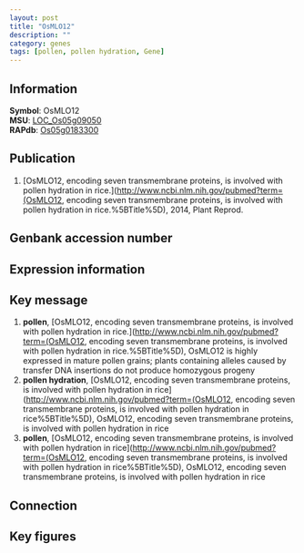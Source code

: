 ```yaml
---
layout: post
title: "OsMLO12"
description: ""
category: genes
tags: [pollen, pollen hydration, Gene]
---
```


## Information
__Symbol__: OsMLO12  
__MSU__: [LOC_Os05g09050](http://rice.plantbiology.msu.edu/cgi-bin/ORF_infopage.cgi?orf=LOC_Os05g09050)  
__RAPdb__: [Os05g0183300](http://rapdb.dna.affrc.go.jp/viewer/gbrowse_details/irgsp1?name=Os05g0183300)  

## Publication
1. [OsMLO12, encoding seven transmembrane proteins, is involved with pollen hydration in rice.](http://www.ncbi.nlm.nih.gov/pubmed?term=(OsMLO12, encoding seven transmembrane proteins, is involved with pollen hydration in rice.%5BTitle%5D), 2014, Plant Reprod.

## Genbank accession number

## Expression information

## Key message
1. __pollen__, [OsMLO12, encoding seven transmembrane proteins, is involved with pollen hydration in rice.](http://www.ncbi.nlm.nih.gov/pubmed?term=(OsMLO12, encoding seven transmembrane proteins, is involved with pollen hydration in rice.%5BTitle%5D),  OsMLO12 is highly expressed in mature pollen grains; plants containing alleles caused by transfer DNA insertions do not produce homozygous progeny
2. __pollen hydration__, [OsMLO12, encoding seven transmembrane proteins, is involved with pollen hydration in rice](http://www.ncbi.nlm.nih.gov/pubmed?term=(OsMLO12, encoding seven transmembrane proteins, is involved with pollen hydration in rice%5BTitle%5D), OsMLO12, encoding seven transmembrane proteins, is involved with pollen hydration in rice
3. __pollen__, [OsMLO12, encoding seven transmembrane proteins, is involved with pollen hydration in rice](http://www.ncbi.nlm.nih.gov/pubmed?term=(OsMLO12, encoding seven transmembrane proteins, is involved with pollen hydration in rice%5BTitle%5D), OsMLO12, encoding seven transmembrane proteins, is involved with pollen hydration in rice

## Connection

## Key figures



